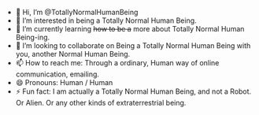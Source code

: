- 👋 Hi, I’m @TotallyNormalHumanBeing
- 👀 I’m interested in being a Totally Normal Human Being.
- 🌱 I’m currently learning ~~how to be a~~ more about Totally Normal Human Being-ing.
- 💞️ I’m looking to collaborate on Being a Totally Normal Human Being with you, another Normal Human Being.
- 📫 How to reach me: Through a ordinary, Human way of online communication, emailing.
- 😄 Pronouns: Human / Human
- ⚡ Fun fact: I am actually a Totally Normal Human Being, and not a Robot. Or Alien. Or any other kinds of extraterrestrial being.

<!---
TotallyNormalHumanBeing/TotallyNormalHumanBeing is a ✨ special ✨ repository because its `README.md` (this file) appears on your GitHub profile.
You can click the Preview link to take a look at your changes.
--->
